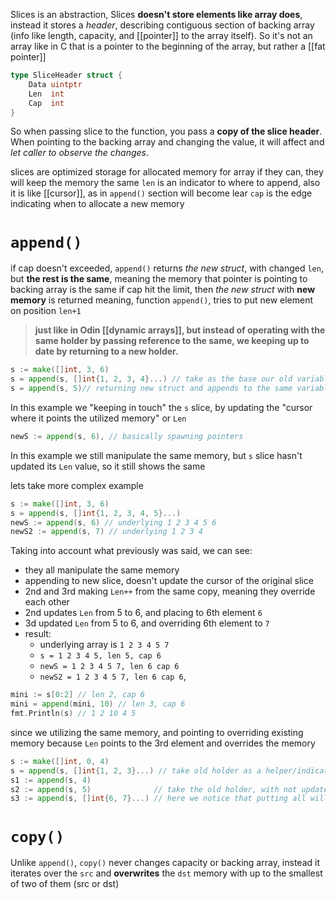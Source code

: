 Slices is an abstraction, Slices **doesn't store elements like array does**, instead it stores a *header*, describing contiguous section of backing array (info like length, capacity, and [[pointer]] to the array itself).
So it's not an array like in C that is a pointer to the beginning of the array, but rather a [[fat pointer]]
```go
type SliceHeader struct {
    Data uintptr
    Len  int
    Cap  int
}
```
So when passing slice to the function, you pass a **copy of the slice header**.
When pointing to the backing array and changing the value, it will affect and *let caller to observe the changes*.

slices are optimized storage for allocated memory for array
if they can, they will keep the memory the same
`len` is an indicator to where to append, also it is like [[cursor]], as in `append()` section will become lear
`cap` is the edge indicating when to allocate a new memory
# `append()`
if cap doesn't exceeded, `append()` returns *the new struct*, with changed `len`, but **the rest is the same**, meaning the memory that pointer is pointing to backing array is the same
if cap hit the limit, then *the new struct* with **new memory** is returned
meaning, function `append()`, tries to put new element on position `len+1`

> **just like in Odin [[dynamic arrays]], but instead of operating with the same holder by passing reference to the same, we keeping up to date by returning to a new holder.**

```go
s := make([]int, 3, 6)
s = append(s, []int{1, 2, 3, 4}...) // take as the base our old variable that holding the underlying 
s = append(s, 5)// returning new struct and appends to the same variable, so we are up to date
```
In this example we "keeping in touch" the `s` slice, by updating the "cursor where it points the utilized memory" or `Len`

```go
newS := append(s, 6), // basically spawning pointers
```
In this example we still manipulate the same memory, but `s` slice hasn't updated its `Len` value, so it still shows the same 


lets take more complex example
```go
s := make([]int, 3, 6)
s = append(s, []int{1, 2, 3, 4, 5}...)
newS := append(s, 6) // underlying 1 2 3 4 5 6
newS2 := append(s, 7) // underlying 1 2 3 4 
```
Taking into account what previously was said, we can see:
- they all manipulate the same memory
- appending to new slice, doesn't update the cursor of the original slice
- 2nd and 3rd making `Len++` from the same copy, meaning they override each other
- 2nd updates `Len` from 5 to 6, and placing to 6th element `6`
- 3d updated `Len` from 5 to 6, and overriding 6th element to `7`
- result:
	- underlying array is `1 2 3 4 5 7` 
	- `s = 1 2 3 4 5, len 5, cap 6`
	- `newS = 1 2 3 4 5 7, len 6 cap 6`
	- `newS2 = 1 2 3 4 5 7, len 6 cap 6`,  


```go
mini := s[0:2] // len 2, cap 6
mini = append(mini, 10) // len 3, cap 6
fmt.Println(s) // 1 2 10 4 5
```
since we utilizing the same memory, and pointing to overriding existing memory because `Len` points to the 3rd element and overrides the memory

```go
s := make([]int, 0, 4)
s = append(s, []int{1, 2, 3}...) // take old holder as a helper/indicator/wall, and appending to the underlying array checking if new len greater than capacity
s1 := append(s, 4)
s2 := append(s, 5)              // take the old holder, with not updated len and override the 4th element in underlying array
s3 := append(s, []int{6, 7}...) // here we notice that putting all will overflow the array, so allocate a new array that is 2x of the size, and return a new struct with a new underlying array
```


# `copy()`
Unlike `append()`, `copy()` never changes capacity or backing array, instead it iterates over the `src` and **overwrites** the `dst` memory with up to the smallest of two of them (src or dst)
